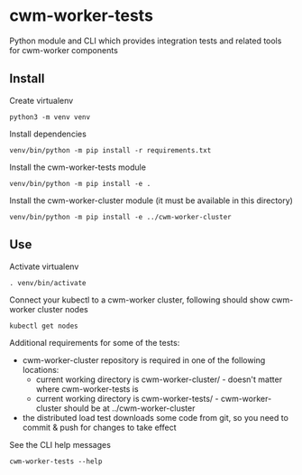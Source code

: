 # cwm-worker-tests

Python module and CLI which provides integration tests and related tools for cwm-worker components

## Install

Create virtualenv

```
python3 -m venv venv
```

Install dependencies

```
venv/bin/python -m pip install -r requirements.txt
```

Install the cwm-worker-tests module

```
venv/bin/python -m pip install -e .
```

Install the cwm-worker-cluster module (it must be available in this directory)

```
venv/bin/python -m pip install -e ../cwm-worker-cluster
```

## Use

Activate virtualenv

```
. venv/bin/activate
```

Connect your kubectl to a cwm-worker cluster, following should show cwm-worker cluster nodes

```
kubectl get nodes
```

Additional requirements for some of the tests:

* cwm-worker-cluster repository is required in one of the following locations:
    * current working directory is cwm-worker-cluster/ - doesn't matter where cwm-worker-tests is
    * current working directory is cwm-worker-tests/ - cwm-worker-cluster should be at ../cwm-worker-cluster
* the distributed load test downloads some code from git, so you need to commit & push for changes to take effect

See the CLI help messages

```
cwm-worker-tests --help
```
